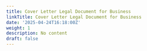 ```yaml
---
title: Cover Letter Legal Document for Business
linkTitle: Cover Letter Legal Document for Business
date: '2025-04-24T16:18:00Z'
weight: 1
description: No content
draft: false
---
```



